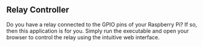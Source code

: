 ## Relay Controller

Do you have a relay connected to the GPIO pins of your Raspberry Pi? If so, then this application is for you. Simply run the executable and open your browser to control the relay using the intuitive web interface.

